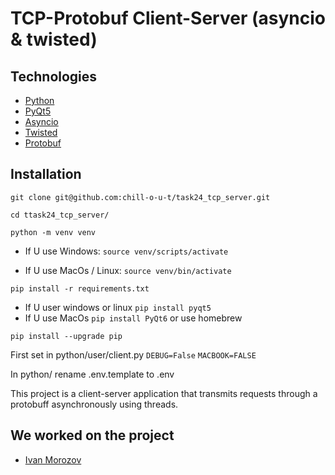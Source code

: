 # TCP-Protobuf Client-Server (asyncio & twisted)

## Technologies
- [Python](https://www.python.org/)
- [PyQt5](https://www.qt.io)
- [Asyncio](https://docs.python.org/3/library/asyncio.html)
- [Twisted](https://twisted.org)
- [Protobuf](https://developers.google.com/protocol-buffers)

## Installation
```git clone git@github.com:chill-o-u-t/task24_tcp_server.git```

```cd ttask24_tcp_server/```

```python -m venv venv```

* If U use Windows:
    ```source venv/scripts/activate```

* If U use MacOs / Linux:
    ```source venv/bin/activate```

```pip install -r requirements.txt```
* If U user windows or linux ``` pip install pyqt5 ```
* If U use MacOs ```pip install PyQt6``` or use homebrew

```pip install --upgrade pip```

First set in python/user/client.py ```DEBUG=False``` ```MACBOOK=FALSE```

In python/ rename .env.template to .env


This project is a client-server application that transmits requests through a protobuff asynchronously using threads.

## We worked on the project
- [Ivan Morozov](https://t.me/chi_ll_o_u_t)